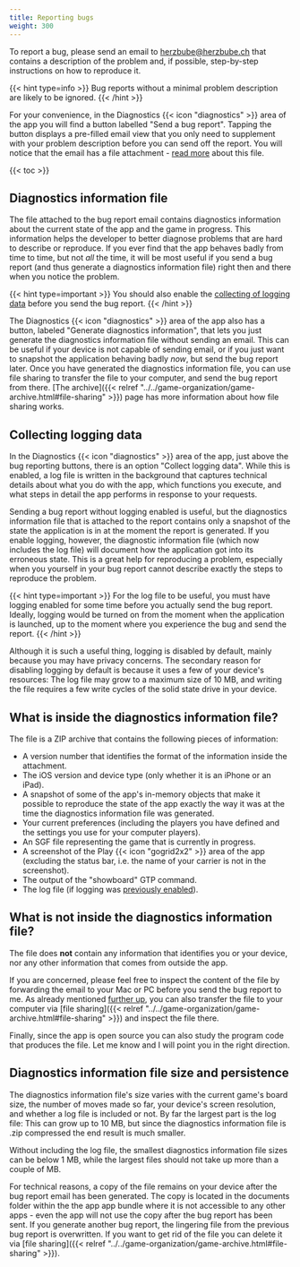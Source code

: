 ```yaml
---
title: Reporting bugs
weight: 300
---
```


To report a bug, please send an email to herzbube@herzbube.ch that contains a description of the problem and, if possible, step-by-step instructions on how to reproduce it.

{{< hint type=info >}}
Bug reports without a minimal problem description are likely to be ignored.
{{< /hint >}}

For your convenience, in the Diagnostics {{< icon "diagnostics" >}} area of the app you will find a button labelled "Send a bug report". Tapping the button displays a pre-filled email view that you only need to supplement with your problem description before you can send off the report. You will notice that the email has a file attachment - [read more](#diagnostics-information-file) about this file.

{{< toc >}}

## Diagnostics information file

The file attached to the bug report email contains diagnostics information about the current state of the app and the game in progress. This information helps the developer to better diagnose problems that are hard to describe or reproduce. If you ever find that the app behaves badly from time to time, but not <em>all</em> the time, it will be most useful if you send a bug report (and thus generate a diagnostics information file) right then and there when you notice the problem.

{{< hint type=important >}}
You should also enable the [collecting of logging data](#collecting-logging-data) before you send the bug report.
{{< /hint >}}

The Diagnostics {{< icon "diagnostics" >}} area of the app also has a button, labeled "Generate diagnostics information", that lets you just generate the diagnostics information file without sending an email. This can be useful if your device is not capable of sending email, or if you just want to snapshot the application behaving badly <em>now</em>, but send the bug report later. Once you have generated the diagnostics information file, you can use file sharing to transfer the file to your computer, and send the bug report from there. [The archive]({{< relref "../../game-organization/game-archive.html#file-sharing" >}}) page has more information about how file sharing works.

## Collecting logging data

In the Diagnostics {{< icon "diagnostics" >}} area of the app, just above the bug reporting buttons, there is an option "Collect logging data". While this is enabled, a log file is written in the background that captures technical details about what you do with the app, which functions you execute, and what steps in detail the app performs in response to your requests.

Sending a bug report without logging enabled is useful, but the diagnostics information file that is attached to the report contains only a snapshot of the state the application is in at the moment the report is generated. If you enable logging, however, the diagnostic information file (which now includes the log file) will document how the application got into its erroneous state. This is a great help for reproducing a problem, especially when you yourself in your bug report cannot describe exactly the steps to reproduce the problem.

{{< hint type=important >}}
For the log file to be useful, you must have logging enabled for some time before you actually send the bug report. Ideally, logging would be turned on from the moment when the application is launched, up to the moment where you experience the bug and send the report.
{{< /hint >}}

Although it is such a useful thing, logging is disabled by default, mainly because you may have privacy concerns. The secondary reason for disabling logging by default is because it uses a few of your device's resources: The log file may grow to a maximum size of 10 MB, and writing the file requires a few write cycles of the solid state drive in your device.

## What is inside the diagnostics information file?

The file is a ZIP archive that contains the following pieces of information:

- A version number that identifies the format of the information inside the attachment.
- The iOS version and device type (only whether it is an iPhone or an iPad).
- A snapshot of some of the app's in-memory objects that make it possible to reproduce the state of the app exactly the way it was at the time the diagnostics information file was generated.
- Your current preferences (including the players you have defined and the settings you use for your computer players).
- An SGF file representing the game that is currently in progress.
- A screenshot of the Play {{< icon "gogrid2x2" >}} area of the app (excluding the status bar, i.e. the name of your carrier is not in the screenshot).
- The output of the "showboard" GTP command.
- The log file (if logging was [previously enabled](#collecting-logging-data)).

## What is not inside the diagnostics information file?

The file does **not** contain any information that identifies you or your device, nor any other information that comes from outside the app.

If you are concerned, please feel free to inspect the content of the file by forwarding the email to your Mac or PC before you send the bug report to me. As already mentioned [further up](#diagnostics-information-file), you can also transfer the file to your computer via [file sharing]({{< relref "../../game-organization/game-archive.html#file-sharing" >}}) and inspect the file there.

Finally, since the app is open source you can also study the program code that produces the file. Let me know and I will point you in the right direction.

## Diagnostics information file size and persistence

The diagnostics information file's size varies with the current game's board size, the number of moves made so far, your device's screen resolution, and whether a log file is included or not. By far the largest part is the log file: This can grow up to 10 MB, but since the diagnostics information file is .zip compressed the end result is much smaller.

Without including the log file, the smallest diagnostics information file sizes can be below 1 MB, while the largest files should not take up more than a couple of MB.

For technical reasons, a copy of the file remains on your device after the bug report email has been generated. The copy is located in the documents folder within the the app app bundle where it is not accessible to any other apps - even the app will not use the copy after the bug report has been sent. If you generate another bug report, the lingering file from the previous bug report is overwritten. If you want to get rid of the file you can delete it via [file sharing]({{< relref "../../game-organization/game-archive.html#file-sharing" >}}).